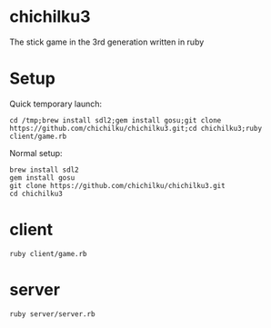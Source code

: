 # chichilku3
The stick game in the 3rd generation written in ruby

# Setup

Quick temporary launch:
```
cd /tmp;brew install sdl2;gem install gosu;git clone https://github.com/chichilku/chichilku3.git;cd chichilku3;ruby client/game.rb
```

Normal setup:
```
brew install sdl2
gem install gosu
git clone https://github.com/chichilku/chichilku3.git
cd chichilku3
```

# client

``ruby client/game.rb``

# server

``ruby server/server.rb``
